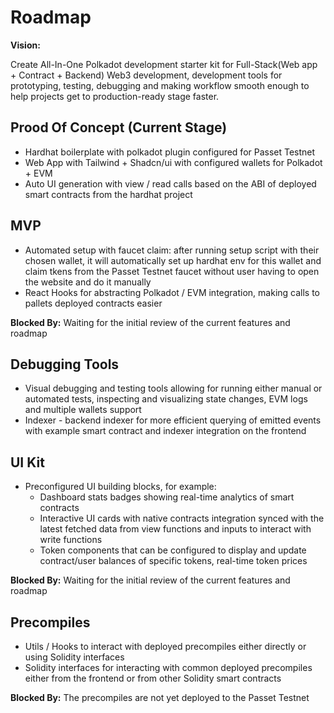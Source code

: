 # Roadmap

**Vision:**

Create All-In-One Polkadot development starter kit for Full-Stack(Web app + Contract + Backend) Web3 development, development tools for prototyping, testing, debugging and making workflow smooth enough to help projects get to production-ready stage faster.

## Prood Of Concept (Current Stage)

- Hardhat boilerplate with polkadot plugin configured for Passet Testnet
- Web App with Tailwind + Shadcn/ui with configured wallets for Polkadot + EVM
- Auto UI generation with view / read calls based on the ABI of deployed smart contracts from the hardhat project

## MVP

- Automated setup with faucet claim: after running setup script with their chosen wallet, it will automatically set up hardhat env for this wallet and claim tkens from the Passet Testnet faucet without user having to open the website and do it manually
- React Hooks for abstracting Polkadot / EVM integration, making calls to pallets deployed contracts easier

**Blocked By:** Waiting for the initial review of the current features and roadmap

## Debugging Tools

- Visual debugging and testing tools allowing for running either manual or automated tests, inspecting and visualizing state changes, EVM logs and multiple wallets support
- Indexer - backend indexer for more efficient querying of emitted events with example smart contract and indexer integration on the frontend

## UI Kit

- Preconfigured UI building blocks, for example:
  - Dashboard stats badges showing real-time analytics of smart contracts
  - Interactive UI cards with native contracts integration synced with the latest fetched data from view functions and inputs to interact with write functions
  - Token components that can be configured to display and update contract/user balances of specific tokens, real-time token prices

**Blocked By:** Waiting for the initial review of the current features and roadmap

## Precompiles

- Utils / Hooks to interact with deployed precompiles either directly or using Solidity interfaces
- Solidity interfaces for interacting with common deployed precompiles either from the frontend or from other Solidity smart contracts

**Blocked By:** The precompiles are not yet deployed to the Passet Testnet

